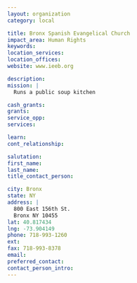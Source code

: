 ```yaml
---
layout: organization
category: local

title: Bronx Spanish Evangelical Church
impact_area: Human Rights
keywords: 
location_services: 
location_offices: 
website: www.ieeb.org

description: 
mission: |
  Runs a public soup kitchen

cash_grants: 
grants: 
service_opp: 
services: 

learn: 
cont_relationship: 

salutation: 
first_name: 
last_name: 
title_contact_person: 

city: Bronx
state: NY
address: |
  800 East 156th St.     
  Bronx NY 10455
lat: 40.817434
lng: -73.904149
phone: 718-993-1260
ext: 
fax: 718-993-8378
email: 
preferred_contact: 
contact_person_intro: 
---
```

